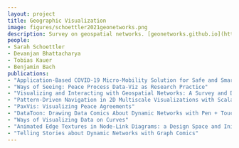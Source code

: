 ```yaml
---
layout: project
title: Geographic Visualization
image: figures/schoettler2021geonetworks.png
description: Survey on geospatial networks. [geonetworks.github.io](https://geonetworks.github.io).
people:
- Sarah Schoettler 
- Devanjan Bhattacharya
- Tobias Kauer
- Benjamin Bach
publications:
- "Application-Based COVID-19 Micro-Mobility Solution for Safe and Smart Navigation in Pandemics"
- "Ways of Seeing: Peace Process Data-Viz as Research Practice"
- "Visualizing and Interacting with Geospatial Networks: A Survey and Design Space"
- "Pattern-Driven Navigation in 2D Multiscale Visualizations with Scalable Insets"
- "PaxVis: Visualizing Peace Agreements"
- "DataToon: Drawing Data Comics About Dynamic Networks with Pen + Touch Interaction"
- "Ways of Visualizing Data on Curves"
- "Animated Edge Textures in Node-Link Diagrams: a Design Space and Initial Evaluation"
- "Telling Stories about Dynamic Networks with Graph Comics"
---
```



<!-- Use our [interactive browser](https://geonetworks.github.io/) to can interactively explore the geospatial network visualization techniques categorised in our review paper.
 -->
